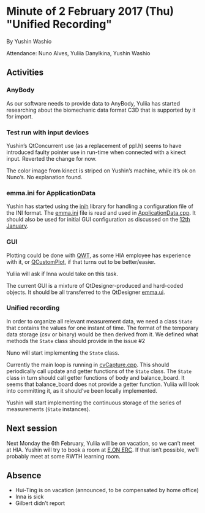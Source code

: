 # Minute of 2 February 2017 (Thu) "Unified Recording"

By Yushin Washio

Attendance: Nuno Alves, Yuliia Danylkina, Yushin Washio

## Activities

### AnyBody

As our software needs to provide data to AnyBody, Yuliia has started researching about the biomechanic data format C3D that is supported by it for import.

### Test run with input devices

Yushin’s QtConcurrent use (as a replacement of ppl.h) seems to have introduced faulty pointer use in run-time when connected with a kinect input. Reverted the change for now.

The color image from kinect is striped on Yushin’s machine, while it’s ok on Nuno’s. No explanation found.

### emma.ini for ApplicationData

Yushin has started using the [inih](/inc/inih) library for handling a configuration file of the INI format. The [emma.ini](/EMMA/EMMA/emma.ini) file is read and used in [ApplicationData.cpp](/EMMA/EMMA/ApplicationData.cpp). It should also be used for initial GUI configuration as discussed on the [12th January](minute-2017-01-12.md).

### GUI

Plotting could be done with [QWT](http://qwt.sourceforge.net/index.html), as some HIA employee has experience with it, or [QCustomPlot](http://www.qcustomplot.com/documentation/), if that turns out to be better/easier.

Yuliia will ask if Inna would take on this task.

The current GUI is a mixture of QtDesigner-produced and hard-coded objects. It should be all transferred to the QtDesigner [emma.ui](/EMMA/EMMA/emma.ui).

### Unified recording

In order to organize all relevant measurement data, we need a class `State` that contains the values for one instant of time. The format of the temporary data storage (csv or binary) would be then derived from it. We defined what methods the `State` class should provide in the issue #2

Nuno will start implementing the `State` class.

Currently the main loop is running in [cvCapture.cpp](../EMMA/EMMA/body/cvCapture.cpp). This should periodically call update and getter functions of the `State` class. The `State` class in turn should call getter functions of body and balance_board. It seems that balance_board does not provide a getter function. Yuliia will look into committing it, as it should’ve been locally implemented.

Yushin will start implementing the continuous storage of the series of measurements (`State` instances).

## Next session

Next Monday the 6th February, Yuliia will be on vacation, so we can’t meet at HIA. Yushin will try to book a room at [E.ON ERC](http://www.eonerc.rwth-aachen.de/cms/E-ON-ERC/Footer/Service/~dmwt/Kontakt-und-Lageplaene/lidx/1/). If that isn’t possible, we’ll probably meet at some RWTH learning room.

## Absence

* Hui-Ting is on vacation (announced, to be compensated by home office)
* Inna is sick
* Gilbert didn’t report
